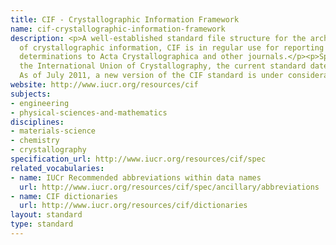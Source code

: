 ```yaml
---
title: CIF - Crystallographic Information Framework
name: cif-crystallographic-information-framework
description: <p>A well-established standard file structure for the archiving and distribution
  of crystallographic information, CIF is in regular use for reporting crystal structure
  determinations to Acta Crystallographica and other journals.</p><p>Sponsored by
  the International Union of Crystallography, the current standard dates from 1997.
  As of July 2011, a new version of the CIF standard is under consideration.</p>
website: http://www.iucr.org/resources/cif
subjects:
- engineering
- physical-sciences-and-mathematics
disciplines:
- materials-science
- chemistry
- crystallography
specification_url: http://www.iucr.org/resources/cif/spec
related_vocabularies:
- name: IUCr Recommended abbreviations within data names
  url: http://www.iucr.org/resources/cif/spec/ancillary/abbreviations
- name: CIF dictionaries
  url: http://www.iucr.org/resources/cif/dictionaries
layout: standard
type: standard
---
```


